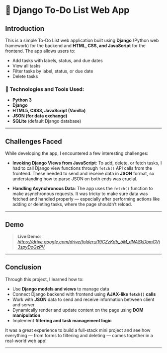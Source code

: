 
# 📝 Django To-Do List Web App

## Introduction

This is a simple To-Do List web application built using **Django** (Python web framework) for the backend and **HTML, CSS, and JavaScript** for the frontend. The app allows users to:

- Add tasks with labels, status, and due dates
- View all tasks
- Filter tasks by label, status, or due date
- Delete tasks

### 🔧 Technologies and Tools Used:

- **Python 3**
- **Django**
- **HTML5, CSS3, JavaScript (Vanilla)**
- **JSON (for data exchange)**
- **SQLite** (default Django database)

---

## Challenges Faced

While developing the app, I encountered a few interesting challenges:

- **Invoking Django Views from JavaScript**: To add, delete, or fetch tasks, I had to call Django view functions through `fetch()` API calls from the frontend. These needed to send and receive data in **JSON** format, so understanding how to parse JSON on both ends was crucial.
  
- **Handling Asynchronous Data**: The app uses the `fetch()` function to make asynchronous requests. It was tricky to make sure data was fetched and handled properly — especially after performing actions like adding or deleting tasks, where the page shouldn’t reload.


---

## Demo

>  **Live Demo**: _https://drive.google.com/drive/folders/19CZzKdb_bM_dNASkDbmGVj3spyDoGzPV_  


---


## Conclusion

Through this project, I learned how to:

- Use **Django models and views** to manage data
- Connect Django backend with frontend using **AJAX-like `fetch()` calls**
- Work with **JSON** data to send and receive information between client and server
- Dynamically render and update content on the page using **DOM manipulation**
- Implement **filtering and task management logic**

It was a great experience to build a full-stack mini project and see how everything — from forms to filtering and deleting — comes together in a real-world web app!

---

